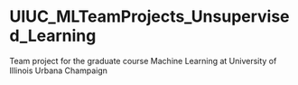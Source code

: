 # UIUC_MLTeamProjects_Unsupervised_Learning
Team project for the graduate course Machine Learning at University of Illinois Urbana Champaign
